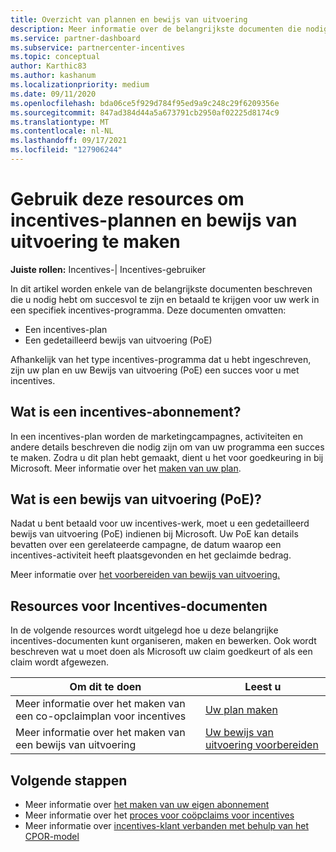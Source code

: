 ```yaml
---
title: Overzicht van plannen en bewijs van uitvoering
description: Meer informatie over de belangrijkste documenten die nodig zijn voor incentives, waaronder een plan voor claims voor incentives voor samenwerking en een gedetailleerd bewijs van uitvoering (PoE).
ms.service: partner-dashboard
ms.subservice: partnercenter-incentives
ms.topic: conceptual
author: Karthic83
ms.author: kashanum
ms.localizationpriority: medium
ms.date: 09/11/2020
ms.openlocfilehash: bda06ce5f929d784f95ed9a9c248c29f6209356e
ms.sourcegitcommit: 847ad384d44a5a673791cb2950af02225d8174c9
ms.translationtype: MT
ms.contentlocale: nl-NL
ms.lasthandoff: 09/17/2021
ms.locfileid: "127906244"
---
```

# <a name="use-these-resources-to-help-you-create-incentives-plans-and-proofs-of-execution"></a>Gebruik deze resources om incentives-plannen en bewijs van uitvoering te maken

**Juiste rollen:** Incentives-| Incentives-gebruiker

In dit artikel worden enkele van de belangrijkste documenten beschreven die u nodig hebt om succesvol te zijn en betaald te krijgen voor uw werk in een specifiek incentives-programma. Deze documenten omvatten:

- Een incentives-plan
- Een gedetailleerd bewijs van uitvoering (PoE)

Afhankelijk van het type incentives-programma dat u hebt ingeschreven, zijn uw plan en uw Bewijs van uitvoering (PoE) een succes voor u met incentives.

## <a name="what-is-an-incentives-plan"></a>Wat is een incentives-abonnement?

In een incentives-plan worden de marketingcampagnes, activiteiten en andere details beschreven die nodig zijn om van uw programma een succes te maken. Zodra u dit plan hebt gemaakt, dient u het voor goedkeuring in bij Microsoft. Meer informatie over het [maken van uw plan](incentives-create-your-plan.md).

## <a name="what-is-a-proof-of-execution-poe"></a>Wat is een bewijs van uitvoering (PoE)?

Nadat u bent betaald voor uw incentives-werk, moet u een gedetailleerd bewijs van uitvoering (PoE) indienen bij Microsoft. Uw PoE kan details bevatten over een gerelateerde campagne, de datum waarop een incentives-activiteit heeft plaatsgevonden en het geclaimde bedrag. 

Meer informatie over [het voorbereiden van bewijs van uitvoering.](incentives-prepare-your-proof-of-execution.md)

## <a name="incentives-document-resources"></a>Resources voor Incentives-documenten

In de volgende resources wordt uitgelegd hoe u deze belangrijke incentives-documenten kunt organiseren, maken en bewerken. Ook wordt beschreven wat u moet doen als Microsoft uw claim goedkeurt of als een claim wordt afgewezen.

|  **Om dit te doen**  |  **Leest u**  |
|--------------|-----------|
| Meer informatie over het maken van een co-opclaimplan voor incentives | [Uw plan maken](incentives-create-your-plan.md)  |
Meer informatie over het maken van een bewijs van uitvoering | [Uw bewijs van uitvoering voorbereiden](incentives-prepare-your-proof-of-execution.md)  |

## <a name="next-steps"></a>Volgende stappen

- Meer informatie over [het maken van uw eigen abonnement](incentives-create-your-plan.md)
- Meer informatie over het [proces voor coöpclaims voor incentives](claims-overview.md)
- Meer informatie over [incentives-klant verbanden met behulp van het CPOR-model](submit-osa-claim.md)
